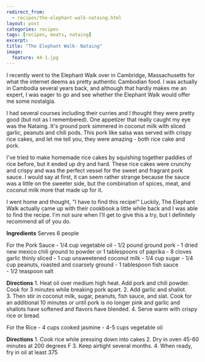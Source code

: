 ---redirect_from:   - recipes/the-elephant-walk-nataing.html
layout: post
categories: recipes
tags: [recipes, meats, nataing]
excerpt: 
title: "The Elephant Walk- Nataing"
image:
  feature: 44-1.jpg
---

I recently went to the Elephant Walk over in Cambridge, Massachusetts for what the internet deems as pretty authentic Cambodian food.  I was actually in Cambodia several years back, and although that hardly makes me an expert, I was eager to go and see whether the Elephant Walk would offer me some nostalgia.

I had several courses including their curries and I thought they were pretty good (but not as I remembered).  One appetizer that really caught my eye was the Nataing.  It's ground pork simmered in coconut milk with sliced garlic, peanuts and chili pods.  This pork like salsa was served with crispy rice cakes, and let me tell you, they were amazing - both rice cake and pork.

I've tried to make homemade rice cakes by squishing together paddies of rice before, but it ended up dry and hard.  These rice cakes were crunchy and crispy and was the perfect vessel for the sweet and fragrant pork sauce.  I would say at first, it can seem rather strange because the sauce was a little on the sweeter side, but the combination of spices, meat, and coconut milk more that made up for it.

I went home and thought, "I have to find this recipe!"  Luckily, The Elephant Walk actually came up with their cookbook a little while back and I was able to find the recipe.  I'm not sure when I'll get to give this a try, but I definitely recommend all of you do.
<section class='recipe'>
<p><strong>Ingredients</strong>
Serves 6 people</p>

<p>For the Pork Sauce
- 1/4 cup vegetable oil
- 1/2 pound ground pork
- 1 dried new mexico chili ground to powder or 1 tablespoons of paprika
- 8 cloves garlic thinly sliced
- 1 cup unsweetened coconut milk 
- 1/4 cup sugar
- 1/4 cup peanuts, roasted and coarsely ground
- 1 tablespoon fish sauce<br/>- 1/2 teaspoon salt</p>

<p><strong>Directions</strong>
1.	Heat oil over medium high heat.  Add pork and chili powder.  Cook for 3 minutes while breaking pork apart.
2.	Add garlic and shallot.<br/>3.	Then stir in coconut milk, sugar, peanuts, fish sauce, and slat.  Cook for an additional 10 minutes or until pork is no longer pink and garlic and shallots have softened and flavors have blended.
4.	Serve warm with crispy rice or bread.</p>

<p>For the Rice
- 4 cups cooked jasmine
- 4-5 cups vegetable oil</p>

<p><strong>Directions</strong>
1. Cook rice while pressing down into cakes
2. Dry in oven 45-60 minutes at 200 degrees F
3. Keep airtight several months.
4. When ready, fry in oil at least 375</p></section>